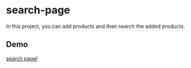 ﻿# search-page
 In this project, you can add products and then search the added products.
 
 ## Demo
 [search page!](https://search-page-ali.netlify.app/)
